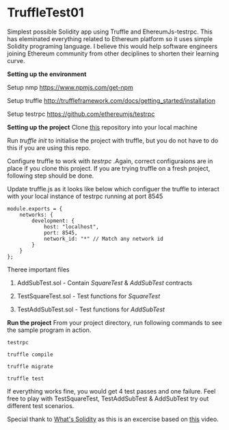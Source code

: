 # TruffleTest01
Simplest possible Solidity app using Truffle and EhereumJs-testrpc. This has eleminated everything related to Ethereum platform so it uses simple Solidity programing language. I believe this would help software engineers joining Ethereum community from other deciplines to shorten their learning curve.

**Setting up the environment** 

Setup nmp
https://www.npmjs.com/get-npm

Setup truffle
http://truffleframework.com/docs/getting_started/installation

Setup testrpc
https://github.com/ethereumjs/testrpc

**Setting up the project** 
Clone [this](https://github.com/fidenz-chim/TruffleTest01) repository into your local machine

Run _truffle init_ to initialise the project with truffle, but you do not have to do this if you are using this repo.

Configure truffle to work with _testrpc_ .Again, correct configuraions are in place if you clone this project. If you are trying truffle on a fresh project, following step should be done. 

Update truffle.js as it looks like below which configuer the truffle to interact with your local instance of testrpc running at port 8545
```
module.exports = {
    networks: {
        development: {
            host: "localhost",
            port: 8545,
            network_id: "*" // Match any network id
        }
    }
};
```

Theree important files

1. AddSubTest.sol - Contain _SquareTest_ & _AddSubTest_ contracts

2. TestSquareTest.sol - Test functions for _SquareTest_
3. TestAddSubTest.sol - Test functions for _AddSubTest_

**Run the project**
From your project directory, run following commands to see the sample program in action.
```
testrpc
```

```
truffle compile
```
```
truffle migrate
```
```
truffle test
```

If everything works fine, you would get 4 test passes and one failure. Feel free to play with TestSquareTest,  TestAddSubTest & AddSubTest try out different test scenarios. 

Special thank to [What's Solidity](https://www.youtube.com/channel/UCaWes1eWQ9TbzA695gl_PtA) as this is an excercise based on [this](https://www.youtube.com/watch?v=YcTSilIfih0) video. 
